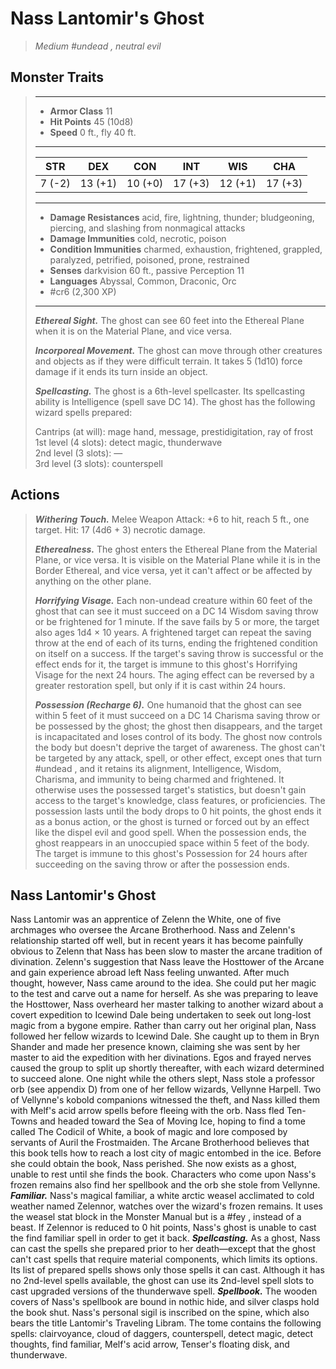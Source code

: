 # Nass Lantomir's Ghost
>*Medium #undead , neutral evil*
## Monster Traits
>___
>- **Armor Class** 11
>- **Hit Points** 45 (10d8)
>- **Speed** 0 ft., fly 40 ft.
>___
>|STR|DEX|CON|INT|WIS|CHA|
>|:---:|:---:|:---:|:---:|:---:|:---:|
>|7 (-2)|13 (+1)|10 (+0)|17 (+3)|12 (+1)|17 (+3)|
>___
>- **Damage Resistances** acid, fire, lightning, thunder; bludgeoning, piercing, and slashing from nonmagical attacks
>- **Damage Immunities** cold, necrotic, poison
>- **Condition Immunities** charmed, exhaustion, frightened, grappled, paralyzed, petrified, poisoned, prone, restrained
>- **Senses** darkvision 60 ft., passive Perception 11
>- **Languages** Abyssal, Common, Draconic, Orc
>- #cr6 (2,300 XP)
>___
>***Ethereal Sight.*** The ghost can see 60 feet into the Ethereal Plane when it is on the Material Plane, and vice versa.  
>
>***Incorporeal Movement.*** The ghost can move through other creatures and objects as if they were difficult terrain. It takes 5 (1d10) force damage if it ends its turn inside an object.  
>
>***Spellcasting.*** The ghost is a 6th-level spellcaster. Its spellcasting ability is Intelligence (spell save DC 14). The ghost has the following wizard spells prepared:  
>
>Cantrips (at will): mage hand, message, prestidigitation, ray of frost  
>1st level (4 slots): detect magic, thunderwave  
>2nd level (3 slots): —  
>3rd level (3 slots): counterspell  
>
## Actions
>***Withering Touch.*** Melee Weapon Attack: +6 to hit, reach 5 ft., one target. Hit: 17 (4d6 + 3) necrotic damage.  
>
>***Etherealness.*** The ghost enters the Ethereal Plane from the Material Plane, or vice versa. It is visible on the Material Plane while it is in the Border Ethereal, and vice versa, yet it can't affect or be affected by anything on the other plane.  
>
>***Horrifying Visage.*** Each non-undead creature within 60 feet of the ghost that can see it must succeed on a DC 14 Wisdom saving throw or be frightened for 1 minute. If the save fails by 5 or more, the target also ages 1d4 × 10 years. A frightened target can repeat the saving throw at the end of each of its turns, ending the frightened condition on itself on a success. If the target's saving throw is successful or the effect ends for it, the target is immune to this ghost's Horrifying Visage for the next 24 hours. The aging effect can be reversed by a greater restoration spell, but only if it is cast within 24 hours.  
>
>***Possession (Recharge 6).*** One humanoid that the ghost can see within 5 feet of it must succeed on a DC 14 Charisma saving throw or be possessed by the ghost; the ghost then disappears, and the target is incapacitated and loses control of its body. The ghost now controls the body but doesn't deprive the target of awareness. The ghost can't be targeted by any attack, spell, or other effect, except ones that turn #undead , and it retains its alignment, Intelligence, Wisdom, Charisma, and immunity to being charmed and frightened. It otherwise uses the possessed target's statistics, but doesn't gain access to the target's knowledge, class features, or proficiencies. The possession lasts until the body drops to 0 hit points, the ghost ends it as a bonus action, or the ghost is turned or forced out by an effect like the dispel evil and good spell. When the possession ends, the ghost reappears in an unoccupied space within 5 feet of the body. The target is immune to this ghost's Possession for 24 hours after succeeding on the saving throw or after the possession ends.
## Nass Lantomir's Ghost
Nass Lantomir was an apprentice of Zelenn the White, one of five archmages who oversee the Arcane Brotherhood. Nass and Zelenn's relationship started off well, but in recent years it has become painfully obvious to Zelenn that Nass has been slow to master the arcane tradition of divination. Zelenn's suggestion that Nass leave the Hosttower of the Arcane and gain experience abroad left Nass feeling unwanted. After much thought, however, Nass came around to the idea. She could put her magic to the test and carve out a name for herself.
As she was preparing to leave the Hosttower, Nass overheard her master talking to another wizard about a covert expedition to Icewind Dale being undertaken to seek out long-lost magic from a bygone empire. Rather than carry out her original plan, Nass followed her fellow wizards to Icewind Dale. She caught up to them in Bryn Shander and made her presence known, claiming she was sent by her master to aid the expedition with her divinations. Egos and frayed nerves caused the group to split up shortly thereafter, with each wizard determined to succeed alone.
One night while the others slept, Nass stole a professor orb (see appendix D) from one of her fellow wizards, Vellynne Harpell. Two of Vellynne's kobold companions witnessed the theft, and Nass killed them with Melf's acid arrow spells before fleeing with the orb.
Nass fled Ten-Towns and headed toward the Sea of Moving Ice, hoping to find a tome called The Codicil of White, a book of magic and lore composed by servants of Auril the Frostmaiden. The Arcane Brotherhood believes that this book tells how to reach a lost city of magic entombed in the ice. Before she could obtain the book, Nass perished. She now exists as a ghost, unable to rest until she finds the book. Characters who come upon Nass's frozen remains also find her spellbook and the orb she stole from Vellynne.
***Familiar.*** Nass's magical familiar, a white arctic weasel acclimated to cold weather named Zelennor, watches over the wizard's frozen remains. It uses the weasel stat block in the Monster Manual but is a #fey ,  instead of a beast. If Zelennor is reduced to 0 hit points, Nass's ghost is unable to cast the find familiar spell in order to get it back.
***Spellcasting.*** As a ghost, Nass can cast the spells she prepared prior to her death—except that the ghost can't cast spells that require material components, which limits its options. Its list of prepared spells shows only those spells it can cast. Although it has no 2nd-level spells available, the ghost can use its 2nd-level spell slots to cast upgraded versions of the thunderwave spell.
***Spellbook.*** The wooden covers of Nass's spellbook are bound in nothic hide, and silver clasps hold the book shut. Nass's personal sigil is inscribed on the spine, which also bears the title Lantomir's Traveling Libram. The tome contains the following spells: clairvoyance, cloud of daggers, counterspell, detect magic, detect thoughts, find familiar, Melf's acid arrow, Tenser's floating disk, and thunderwave.